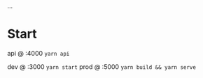 ...

# Start

api @ :4000 `yarn api`

dev @ :3000 `yarn start`
prod @ :5000 `yarn build && yarn serve`
